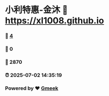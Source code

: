 # 小利特惠-金沐 :link: https://xl1008.github.io 
### :page_facing_up: [4](https://xl1008.github.io/tag.html) 
### :speech_balloon: 0 
### :hibiscus: 2870 
### :alarm_clock: 2025-07-02 14:35:19 
### Powered by :heart: [Gmeek](https://github.com/Meekdai/Gmeek)
